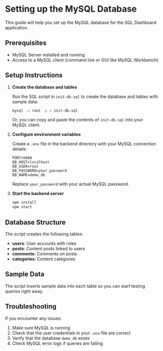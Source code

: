 
# Setting up the MySQL Database

This guide will help you set up the MySQL database for the SQL Dashboard application.

## Prerequisites

- MySQL Server installed and running
- Access to a MySQL client (command line or GUI like MySQL Workbench)

## Setup Instructions

1. **Create the database and tables**

   Run the SQL script in `init-db.sql` to create the database and tables with sample data:

   ```bash
   mysql -u root -p < init-db.sql
   ```

   Or, you can copy and paste the contents of `init-db.sql` into your MySQL client.

2. **Configure environment variables**

   Create a `.env` file in the backend directory with your MySQL connection details:

   ```
   PORT=5000
   DB_HOST=localhost
   DB_USER=root
   DB_PASSWORD=your_password
   DB_NAME=demo_db
   ```

   Replace `your_password` with your actual MySQL password.

3. **Start the backend server**

   ```bash
   npm install
   npm start
   ```

## Database Structure

The script creates the following tables:

- **users**: User accounts with roles
- **posts**: Content posts linked to users
- **comments**: Comments on posts
- **categories**: Content categories

## Sample Data

The script inserts sample data into each table so you can start testing queries right away.

## Troubleshooting

If you encounter any issues:

1. Make sure MySQL is running
2. Check that the user credentials in your `.env` file are correct
3. Verify that the database `demo_db` exists
4. Check MySQL error logs if queries are failing
